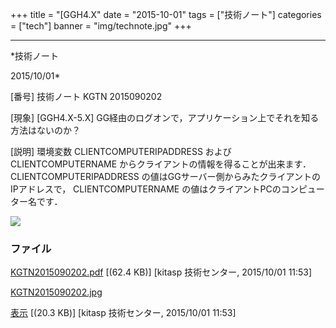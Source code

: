﻿+++
title = "[GGH4.X"
date = "2015-10-01"
tags = ["技術ノート"]
categories = ["tech"]
banner = "img/technote.jpg"
+++

-----------------------------------------------------------------------------------------------------------------------------

*技術ノート

2015/10/01*


[番号]
技術ノート KGTN 2015090202

[現象]
[GGH4.X-5.X]
GG経由のログオンで，アプリケーション上でそれを知る方法はないのか？

[説明]
環境変数 CLIENTCOMPUTERIPADDRESS および CLIENTCOMPUTERNAME
からクライアントの情報を得ることが出来ます． CLIENTCOMPUTERIPADDRESS
の値はGGサーバー側からみたクライアントのIPアドレスで，
CLIENTCOMPUTERNAME の値はクライアントPCのコンピューター名です．

![](http://techreport.kitasp.net/attachments/download/2264/KGTN2015090202.jpg)


### ファイル

 
 


[KGTN2015090202.pdf](http://techreport.kitasp.net/attachments/download/2263/KGTN2015090202.pdf)
 [(62.4 KB)] [kitasp 技術センター, 2015/10/01
11:53]

[KGTN2015090202.jpg](http://techreport.kitasp.net/attachments/download/2264/KGTN2015090202.jpg)

[表示](http://techreport.kitasp.net/attachments/2264/KGTN2015090202.jpg "表示")
 [(20.3 KB)] [kitasp 技術センター, 2015/10/01
11:53]


 


 

